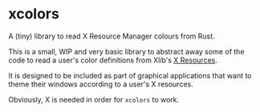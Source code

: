 # xcolors

A (tiny) library to read X Resource Manager colours from Rust.

This is a small, WIP and very basic library to abstract away some of the code to read
a user's color definitions from Xlib's [X Resources](https://en.wikipedia.org/wiki/X_resources).

It is designed to be included as part of graphical applications that want to theme their windows according to
a user's X resources.

Obviously, X is needed in order for `xcolors` to work.
